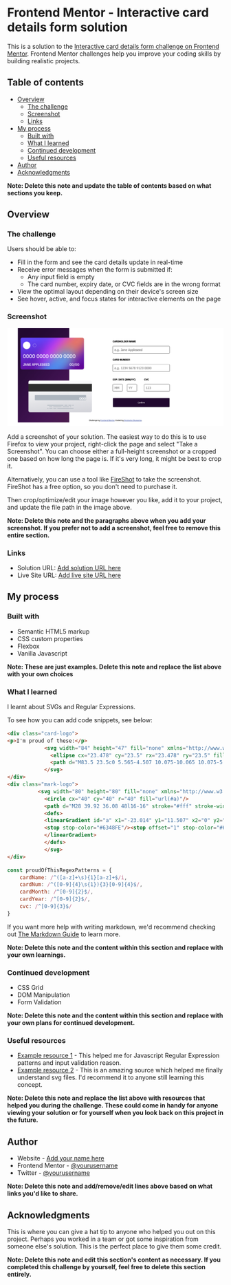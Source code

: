 # Frontend Mentor - Interactive card details form solution

This is a solution to the [Interactive card details form challenge on Frontend Mentor](https://www.frontendmentor.io/challenges/interactive-card-details-form-XpS8cKZDWw). Frontend Mentor challenges help you improve your coding skills by building realistic projects. 

## Table of contents

- [Overview](#overview)
  - [The challenge](#the-challenge)
  - [Screenshot](#screenshot)
  - [Links](#links)
- [My process](#my-process)
  - [Built with](#built-with)
  - [What I learned](#what-i-learned)
  - [Continued development](#continued-development)
  - [Useful resources](#useful-resources)
- [Author](#author)
- [Acknowledgments](#acknowledgments)

**Note: Delete this note and update the table of contents based on what sections you keep.**

## Overview

### The challenge

Users should be able to:

- Fill in the form and see the card details update in real-time
- Receive error messages when the form is submitted if:
  - Any input field is empty
  - The card number, expiry date, or CVC fields are in the wrong format
- View the optimal layout depending on their device's screen size
- See hover, active, and focus states for interactive elements on the page

### Screenshot

![](/images/Screenshot%202022-12-22%20at%2002-28-23%20Frontend%20Mentor%20Interactive%20card%20details%20form.png)

Add a screenshot of your solution. The easiest way to do this is to use Firefox to view your project, right-click the page and select "Take a Screenshot". You can choose either a full-height screenshot or a cropped one based on how long the page is. If it's very long, it might be best to crop it.

Alternatively, you can use a tool like [FireShot](https://getfireshot.com/) to take the screenshot. FireShot has a free option, so you don't need to purchase it. 

Then crop/optimize/edit your image however you like, add it to your project, and update the file path in the image above.

**Note: Delete this note and the paragraphs above when you add your screenshot. If you prefer not to add a screenshot, feel free to remove this entire section.**

### Links

- Solution URL: [Add solution URL here](https://github.com/shinaeli/Frontend-Mentor---Interactive-Card-Details-Form)
- Live Site URL: [Add live site URL here](https://effervescent-hotteok-0a9f3a.netlify.app/)

## My process

### Built with

- Semantic HTML5 markup
- CSS custom properties
- Flexbox
- Vanilla Javascript

**Note: These are just examples. Delete this note and replace the list above with your own choices**

### What I learned

I learnt about SVGs and Regular Expressions.

To see how you can add code snippets, see below:

```html
<div class="card-logo">
<p>I'm proud of these:</p>
            <svg width="84" height="47" fill="none" xmlns="http://www.w3.org/2000/svg">
              <ellipse cx="23.478" cy="23.5" rx="23.478" ry="23.5" fill="#fff"/>
              <path d="M83.5 23.5c0 5.565-4.507 10.075-10.065 10.075-5.559 0-10.065-4.51-10.065-10.075 0-5.565 4.506-10.075 10.065-10.075 5.558 0 10.065 4.51 10.065 10.075Z" stroke="#fff"/>
            </svg>
</div>
<div class="mark-logo">
          <svg width="80" height="80" fill="none" xmlns="http://www.w3.org/2000/svg">
            <circle cx="40" cy="40" r="40" fill="url(#a)"/>
            <path d="M28 39.92 36.08 48l16-16" stroke="#fff" stroke-width="3"/>
            <defs>
            <linearGradient id="a" x1="-23.014" y1="11.507" x2="0" y2="91.507" gradientUnits="userSpaceOnUse">
            <stop stop-color="#6348FE"/><stop offset="1" stop-color="#610595"/>
            </linearGradient>
            </defs>
            </svg>
</div>
```
```js
const proudOfThisRegexPatterns = {
    cardName: /^([a-z]+\s){1}[a-z]+$/i,
    cardNum: /^([0-9]{4}\s{1}){3}[0-9]{4}$/,
    cardMonth: /^[0-9]{2}$/,
    cardYear: /^[0-9]{2}$/,
    cvc: /^[0-9]{3}$/
}
```

If you want more help with writing markdown, we'd recommend checking out [The Markdown Guide](https://www.markdownguide.org/) to learn more.

**Note: Delete this note and the content within this section and replace with your own learnings.**

### Continued development
- CSS Grid
- DOM Manipulation
- Form Validation

**Note: Delete this note and the content within this section and replace with your own plans for continued development.**

### Useful resources

- [Example resource 1](https://www.youtube.com/c/TheNetNinja/playlists) - This helped me for Javascript Regular Expression patterns and input validation reason.
- [Example resource 2](https://www.youtube.com) - This is an amazing source which helped me finally understand svg files. I'd recommend it to anyone still learning this concept.

**Note: Delete this note and replace the list above with resources that helped you during the challenge. These could come in handy for anyone viewing your solution or for yourself when you look back on this project in the future.**

## Author

- Website - [Add your name here](https://www.omotosho-oluwasina.com)
- Frontend Mentor - [@yourusername](https://www.frontendmentor.io/profile/shinaeli)
- Twitter - [@yourusername](https://www.twitter.com/omotoshoelisha)

**Note: Delete this note and add/remove/edit lines above based on what links you'd like to share.**

## Acknowledgments

This is where you can give a hat tip to anyone who helped you out on this project. Perhaps you worked in a team or got some inspiration from someone else's solution. This is the perfect place to give them some credit.

**Note: Delete this note and edit this section's content as necessary. If you completed this challenge by yourself, feel free to delete this section entirely.**
